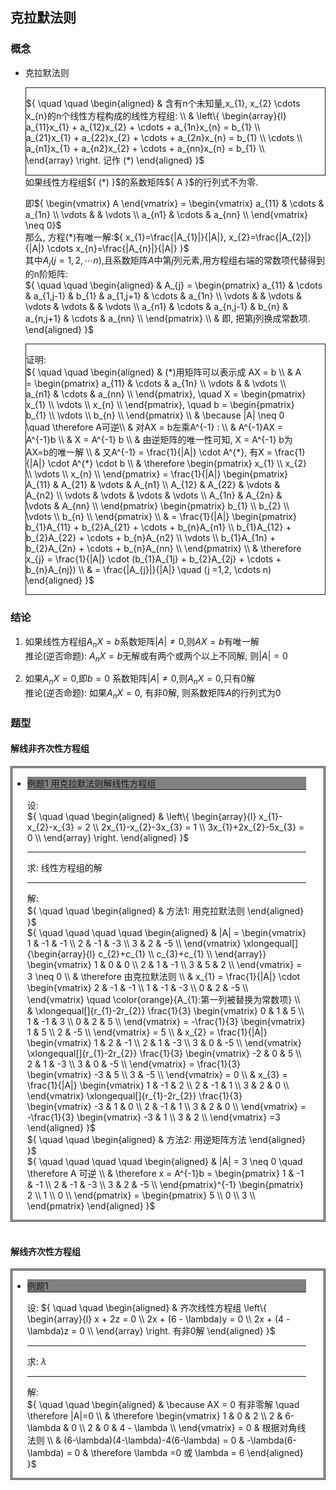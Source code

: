 
<style>

.math_div {
    border: solid;
    border-width: 1px;
    padding-right: 2em;
}
.examle_question {
    border: double;
    padding-right: 2em;
}

.question_assume {
    border-bottom: solid;
    border-width: 1px;
    #background-color: dimgray;
    
}
.question_ask {
    border-bottom: solid;
    border-width: 1px;
    #background-color: dimgray;
}
.question_answer {
    #border-bottom: solid;
    border-width: 1px;
    #background-color: dimgray;
}

.examle_question_title {
    border-bottom: solid;
    border-width: 1px;
    background: gray;
}

.key_point {
    color: red;
}

</style>

## 克拉默法则

### 概念  

- 克拉默法则  

    <div class="math_div">  
    
    ${ \quad \quad \begin{aligned}
        & 含有n个未知量,x_{1}, x_{2} \cdots x_{n}的n个线性方程构成的线性方程组: \\
        & \left\{ \begin{array}{l}
            a_{11}x_{1} + a_{12}x_{2} + \cdots + a_{1n}x_{n} = b_{1} \\
            a_{21}x_{1} + a_{22}x_{2} + \cdots + a_{2n}x_{n} = b_{1} \\
            \cdots \\
            a_{n1}x_{1} + a_{n2}x_{2} + \cdots + a_{nn}x_{n} = b_{1} \\
        \end{array} \right. 记作 (*)
    \end{aligned} }$  
    
    </div>  
    如果线性方程组${ (*) }$的系数矩阵${ A }$的行列式不为零.  

    即${ \begin{vmatrix} A \end{vmatrix} = \begin{vmatrix}
        a_{11} & \cdots & a_{1n} \\
        \vdots & & \vdots \\
        a_{n1} & \cdots & a_{nn} \\
    \end{vmatrix} \neq 0}$  
    那么, 方程${ (*) }$有唯一解:${ x_{1}=\frac{|A_{1}|}{|A|}, x_{2}=\frac{|A_{2}|}{|A|} \cdots x_{n}=\frac{|A_{n}|}{|A|} }$  
    其中${ A_{j}(j=1,2, \cdots n) }$,且系数矩阵${ A }$中第${ j }$列元素,用方程组右端的常数项代替得到的n阶矩阵:  
        ${ \quad \quad \begin{aligned}
            & A_{j} = \begin{pmatrix}
                a_{11} & \cdots & a_{1,j-1} & b_{1} & a_{1,j+1} & \cdots & a_{1n} \\
                \vdots & & \vdots & \vdots & \vdots & & \vdots \\
                a_{n1} & \cdots & a_{n,j-1} & b_{n} & a_{n,j+1} & \cdots & a_{nn} \\
            \end{pmatrix} \\
            & 即, 把第j列换成常数项.
        \end{aligned} }$   
    <div class="math_div">  
    
    证明:  
        ${ \quad \quad \begin{aligned}
            & (*)用矩阵可以表示成 AX = b \\
            &  A = \begin{pmatrix}
                a_{11} & \cdots & a_{1n} \\
                \vdots & & \vdots \\
                a_{n1} & \cdots & a_{nn} \\
            \end{pmatrix}, \quad X = \begin{pmatrix}
                x_{1} \\
                \vdots \\
                x_{n} \\
            \end{pmatrix}, \quad b = \begin{pmatrix}
                b_{1} \\
                \vdots \\
                b_{n} \\
            \end{pmatrix} \\
            & \because |A| \neq 0 \quad \therefore A可逆\\
            & 对AX = b左乘A^{-1} : \\
            & A^{-1}AX = A^{-1}b \\
            & X = A^{-1} b \\
            & 由逆矩阵的唯一性可知, X = A^{-1} b为AX=b的唯一解 \\
            & 又A^{-1} = \frac{1}{|A|} \cdot A^{*}, 有X = \frac{1}{|A|} \cdot A^{*} \cdot b \\
            & \therefore \begin{pmatrix}
                x_{1} \\
                x_{2} \\
                \vdots \\
                x_{n} \\
            \end{pmatrix} = \frac{1}{|A|} \begin{pmatrix}
                A_{11} & A_{21} & \vdots & A_{n1} \\
                A_{12} & A_{22} & \vdots & A_{n2} \\
                \vdots & \vdots & \vdots & \vdots  \\
                A_{1n} & A_{2n} & \vdots & A_{nn} \\
            \end{pmatrix} \begin{pmatrix}
                b_{1} \\
                b_{2} \\
                \vdots \\
                b_{n} \\
            \end{pmatrix} \\
            & = \frac{1}{|A|} \begin{pmatrix}
                b_{1}A_{11} + b_{2}A_{21} + \cdots + b_{n}A_{n1} \\
                b_{1}A_{12} + b_{2}A_{22} + \cdots + b_{n}A_{n2} \\
                \vdots \\
                b_{1}A_{1n} + b_{2}A_{2n} + \cdots + b_{n}A_{nn} \\
            \end{pmatrix} \\
            & \therefore x_{j} = \frac{1}{|A|} \cdot (b_{1}A_{1j} + b_{2}A_{2j} + \cdots + b_{n}A_{nj}) \\
            & = \frac{|A_{j}|}{|A|} \quad (j =1,2, \cdots  n)
        \end{aligned} }$  
        
    
    </div>  
        
    
### 结论  

1. 如果线性方程组${ A_{n}X = b }$系数矩阵${ |A| \neq 0 }$,则${ AX = b }$有唯一解  
    推论(逆否命题): ${ A_{n}X=b }$无解或有两个或两个以上不同解, 则${ |A| = 0 }$

2. 如果${ A_{n}X = 0 }$,即${ b=0 }$ 系数矩阵${ |A| \neq 0 }$,则${ A_{n}X=0 }$,只有${ 0 }$解  
    推论(逆否命题): 如果${ A_{n}X = 0 }$, 有非${ 0 }$解, 则系数矩阵${ A }$的行列式为${ 0 }$

### 题型  

#### 解线非齐次性方程组  

<div class="examle_question">  

- <div class="examle_question_title">例题1 用克拉默法则解线性方程组</div>  

    <div class="question_assume">  

    设:  
        ${ \quad \quad \begin{aligned}
            & \left\{ \begin{array}{l}
                x_{1}-x_{2}-x_{3} = 2 \\
                2x_{1}-x_{2}-3x_{3} = 1 \\
                3x_{1}+2x_{2}-5x_{3} = 0 \\
            \end{array} \right.
        \end{aligned} }$  

    </div>  

    <div class="question_ask">  

    求: 线性方程组的解  

    </div>  

    <div class="question_answer">  

    解:  
        ${ \quad \quad \begin{aligned}
            & 方法1: 用克拉默法则
        \end{aligned} }$  
        ${ \quad \quad \quad \quad \begin{aligned}
            & |A| = \begin{vmatrix}
                1 & -1 & -1 \\
                2 & -1 & -3 \\
                3 & 2 & -5 \\
            \end{vmatrix} \xlongequal[]{\begin{array}{l}
                c_{2}+c_{1} \\
                c_{3}+c_{1} \\
            \end{array}}
            \begin{vmatrix}
                1 & 0 & 0 \\
                2 & 1 & -1 \\
                3 & 5 & 2 \\
            \end{vmatrix} = 3 \neq 0 \\
            & \therefore 由克拉默法则 \\
            & x_{1} = \frac{1}{|A|} \cdot \begin{vmatrix}
                2 & -1 & -1 \\
                1 & -1 & -3 \\
                0 & 2 & -5 \\
            \end{vmatrix} \quad \color{orange}{A_{1}:第一列被替换为常数项} \\
            & \xlongequal[]{r_{1}-2r_{2}} 
            \frac{1}{3} \begin{vmatrix}
                0 & 1 & 5 \\
                1 & -1 & 3 \\
                0 & 2 & 5 \\
            \end{vmatrix} = -\frac{1}{3} \begin{vmatrix}
                1 & 5 \\
                2 & -5 \\
            \end{vmatrix} = 5 \\
            & x_{2} = \frac{1}{|A|} \begin{vmatrix}
                1 & 2 & -1 \\
                2 & 1 & -3 \\
                3 & 0 & -5 \\
            \end{vmatrix} \xlongequal[]{r_{1}-2r_{2}} \frac{1}{3} \begin{vmatrix}
                -2 & 0 & 5 \\
                2 & 1 & -3 \\
                3 & 0 & -5 \\
            \end{vmatrix} = \frac{1}{3} \begin{vmatrix}
                -3 &  5 \\
                3 &  -5 \\
            \end{vmatrix} = 0 \\
            &  x_{3} = \frac{1}{|A|}  \begin{vmatrix}
                1 & -1 & 2 \\
                2 & -1 & 1 \\
                3 & 2 & 0 \\
            \end{vmatrix} \xlongequal[]{r_{1}-2r_{2}} \frac{1}{3} \begin{vmatrix}
                -3 & 1 & 0 \\
                2 & -1 & 1 \\
                3 & 2 & 0 \\
            \end{vmatrix} = -\frac{1}{3} \begin{vmatrix}
                -3 & 1 \\
                3 & 2 \\
            \end{vmatrix} =3
        \end{aligned} }$  
        ${ \quad \quad \begin{aligned}
            & 方法2: 用逆矩阵方法 
        \end{aligned} }$  
        ${ \quad \quad \quad \quad \begin{aligned}
            & |A| = 3 \neq 0 \quad \therefore A 可逆 \\
            & \therefore x = A^{-1}b = \begin{pmatrix}
                1 & -1 & -1 \\
                2 & -1 & -3 \\
                3 & 2 & -5 \\
            \end{pmatrix}^{-1} \begin{pmatrix}
                2 \\
                1 \\
                0 \\
            \end{pmatrix} = \begin{pmatrix}
                5 \\
                0 \\
                3 \\
            \end{pmatrix}
        \end{aligned} }$  

    </div>  

</div><br/>  

#### 解线齐次性方程组    

<div class="examle_question">  

- <div class="examle_question_title">例题1 </div>  

    <div class="question_assume">  

    设:
        ${ \quad \quad \begin{aligned}
            & 齐次线性方程组 \left\{ \begin{array}{l}
                x + 2z = 0 \\
                2x + (6 - \lambda)y = 0 \\
                2x + (4 - \lambda)z = 0 \\
            \end{array} \right. 有非0解
        \end{aligned} }$  

    </div>  

    <div class="question_ask">  

    求: ${ \lambda }$ 

    </div>  

    <div class="question_answer">  

    解:  
        ${ \quad \quad \begin{aligned}
            & \because AX = 0 有非零解 \quad \therefore |A|=0 \\
            & \therefore \begin{vmatrix}
                1 & 0          & 2 \\
                2 & 6- \lambda & 0 \\
                2 & 0          & 4 - \lambda \\
            \end{vmatrix} = 0
            & 根据对角线法则 \\
            & (6-\lambda)(4-\lambda)-4(6-\lambda) = 0
            & -\lambda(6-\lambda) = 0
            & \therefore \lambda =0 或 \lambda = 6
        \end{aligned} }$  

    </div>  

</div><br/>  




